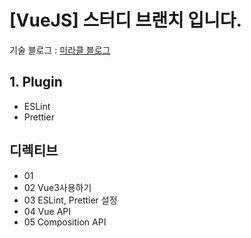 # [VueJS] 스터디 브랜치 입니다.

기술 블로그 : <a href="[https://github.com/LifeIsOne](https://elated-value-48d.notion.site/15-VueJS-11ad91c8ac0e8066be2ae42692a74129?pvs=4)](https://elated-value-48d.notion.site/15-VueJS-Vue3-11ad91c8ac0e8066be2ae42692a74129?pvs=4)">미라클 블로그</a>


## 1. Plugin
- ESLint
- Prettier

## 디렉티브
- 01 
- 02 Vue3사용하기
- 03 ESLint, Prettier 설정
- 04 Vue API
- 05 Composition API
